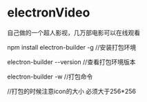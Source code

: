 # electronVideo
自己做的一个超人影视，几万部电影可以在线观看


npm install electron-builder -g  //安装打包环境

electron-builder --version  //查看打包环境版本

electron-builder -w     //打包命令


//打包的时候注意icon的大小  必须大于256*256